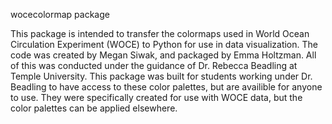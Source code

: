 wocecolormap package

This package is intended to transfer the colormaps used in World Ocean Circulation Experiment (WOCE) to Python for use in data visualization. The code was created by Megan Siwak, and packaged by Emma Holtzman. All of this was conducted under the guidance of Dr. Rebecca Beadling at Temple University. This package was built for students working under Dr. Beadling to have access to these color palettes, but are availible for anyone to use. They were specifically created for use with WOCE data, but the color palettes can be applied elsewhere.
